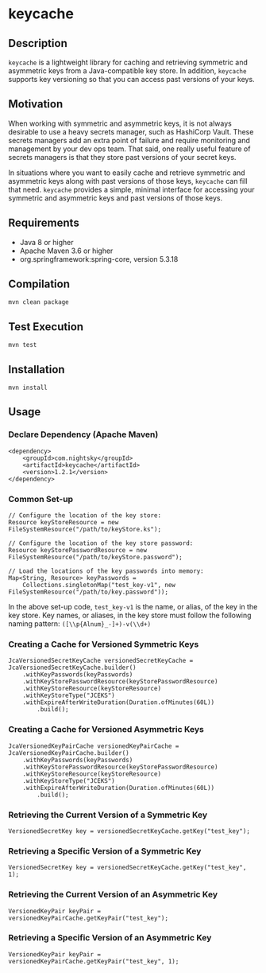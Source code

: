 # keycache

## Description

`keycache` is a lightweight library for caching and retrieving symmetric and asymmetric keys from a Java-compatible key store. In addition, `keycache` supports key versioning so that you can access past versions of your keys.

## Motivation

When working with symmetric and asymmetric keys, it is not always desirable to use a heavy secrets manager, such as HashiCorp Vault. These secrets managers add an extra point of failure and require monitoring and management by your dev ops team. That said, one really useful feature of secrets managers is that they store past versions of your secret keys.

In situations where you want to easily cache and retrieve symmetric and asymmetric keys along with past versions of those keys, `keycache` can fill that need. `keycache` provides a simple, minimal interface for accessing your symmetric and asymmetric keys and past versions of those keys.

## Requirements

* Java 8 or higher
* Apache Maven 3.6 or higher
* org.springframework:spring-core, version 5.3.18

## Compilation

```
mvn clean package
```

## Test Execution

```
mvn test
```

## Installation

```
mvn install
```

## Usage

### Declare Dependency (Apache Maven)

```
<dependency>
    <groupId>com.nightsky</groupId>
    <artifactId>keycache</artifactId>
    <version>1.2.1</version>
</dependency>
```

### Common Set-up

```
// Configure the location of the key store:
Resource keyStoreResource = new FileSystemResource("/path/to/keyStore.ks");

// Configure the location of the key store password:
Resource keyStorePasswordResource = new FileSystemResource("/path/to/keyStore.password");

// Load the locations of the key passwords into memory:
Map<String, Resource> keyPasswords =
    Collections.singletonMap("test_key-v1", new FileSystemResource("/path/to/key.password"));
```

In the above set-up code, `test_key-v1` is the name, or alias, of the key in the key store. Key names, or aliases, in the key store must follow the following naming pattern: `([\\p{Alnum}_-]+)-v(\\d+)`

### Creating a Cache for Versioned Symmetric Keys

```
JcaVersionedSecretKeyCache versionedSecretKeyCache = JcaVersionedSecretKeyCache.builder()
    .withKeyPasswords(keyPasswords)
    .withKeyStorePasswordResource(keyStorePasswordResource)
    .withKeyStoreResource(keyStoreResource)
    .withKeyStoreType("JCEKS")
    .withExpireAfterWriteDuration(Duration.ofMinutes(60L))
        .build();
```

### Creating a Cache for Versioned Asymmetric Keys

```
JcaVersionedKeyPairCache versionedKeyPairCache = JcaVersionedKeyPairCache.builder()
    .withKeyPasswords(keyPasswords)
    .withKeyStorePasswordResource(keyStorePasswordResource)
    .withKeyStoreResource(keyStoreResource)
    .withKeyStoreType("JCEKS")
    .withExpireAfterWriteDuration(Duration.ofMinutes(60L))
        .build();
```

### Retrieving the Current Version of a Symmetric Key

```
VersionedSecretKey key = versionedSecretKeyCache.getKey("test_key");
```

### Retrieving a Specific Version of a Symmetric Key

```
VersionedSecretKey key = versionedSecretKeyCache.getKey("test_key", 1);
```

### Retrieving the Current Version of an Asymmetric Key

```
VersionedKeyPair keyPair = versionedKeyPairCache.getKeyPair("test_key");
```

### Retrieving a Specific Version of an Asymmetric Key

```
VersionedKeyPair keyPair = versionedKeyPairCache.getKeyPair("test_key", 1);
```
